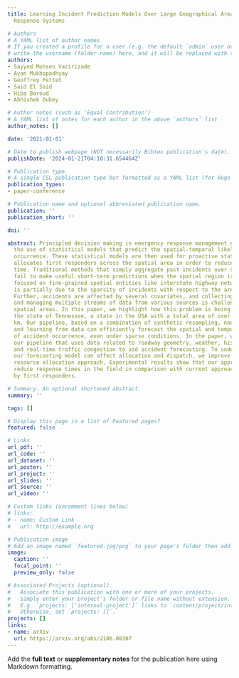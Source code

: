 ```yaml
---
title: Learning Incident Prediction Models Over Large Geographical Areas for Emergency
  Response Systems

# Authors
# A YAML list of author names
# If you created a profile for a user (e.g. the default `admin` user at `content/authors/admin/`), 
# write the username (folder name) here, and it will be replaced with their full name and linked to their profile.
authors:
- Sayyed Mohsen Vazirizade
- Ayan Mukhopadhyay
- Geoffrey Pettet
- Said El Said
- Hiba Baroud
- Abhishek Dubey

# Author notes (such as 'Equal Contribution')
# A YAML list of notes for each author in the above `authors` list
author_notes: []

date: '2021-01-01'

# Date to publish webpage (NOT necessarily Bibtex publication's date).
publishDate: '2024-01-21T04:10:31.654464Z'

# Publication type.
# A single CSL publication type but formatted as a YAML list (for Hugo requirements).
publication_types:
- paper-conference

# Publication name and optional abbreviated publication name.
publication: ''
publication_short: ''

doi: ''

abstract: Principled decision making in emergency response management necessitates
  the use of statistical models that predict the spatial-temporal likelihood of incident
  occurrence. These statistical models are then used for proactive stationing which
  allocates first responders across the spatial area in order to reduce overall response
  time. Traditional methods that simply aggregate past incidents over space and time
  fail to make useful short-term predictions when the spatial region is large and
  focused on fine-grained spatial entities like interstate highway networks. This
  is partially due to the sparsity of incidents with respect to the area in consideration.
  Further, accidents are affected by several covariates, and collecting, cleaning,
  and managing multiple streams of data from various sources is challenging for large
  spatial areas. In this paper, we highlight how this problem is being solved for
  the state of Tennessee, a state in the USA with a total area of over 100,000 sq.
  km. Our pipeline, based on a combination of synthetic resampling, non-spatial clustering,
  and learning from data can efficiently forecast the spatial and temporal dynamics
  of accident occurrence, even under sparse conditions. In the paper, we describe
  our pipeline that uses data related to roadway geometry, weather, historical accidents,
  and real-time traffic congestion to aid accident forecasting. To understand how
  our forecasting model can affect allocation and dispatch, we improve upon a classical
  resource allocation approach. Experimental results show that our approach can significantly
  reduce response times in the field in comparison with current approaches followed
  by first responders.

# Summary. An optional shortened abstract.
summary: ''

tags: []

# Display this page in a list of Featured pages?
featured: false

# Links
url_pdf: ''
url_code: ''
url_dataset: ''
url_poster: ''
url_project: ''
url_slides: ''
url_source: ''
url_video: ''

# Custom links (uncomment lines below)
# links:
# - name: Custom Link
#   url: http://example.org

# Publication image
# Add an image named `featured.jpg/png` to your page's folder then add a caption below.
image:
  caption: ''
  focal_point: ''
  preview_only: false

# Associated Projects (optional).
#   Associate this publication with one or more of your projects.
#   Simply enter your project's folder or file name without extension.
#   E.g. `projects: ['internal-project']` links to `content/project/internal-project/index.md`.
#   Otherwise, set `projects: []`.
projects: []
links:
- name: arXiv
  url: https://arxiv.org/abs/2106.08307
---
```


Add the **full text** or **supplementary notes** for the publication here using Markdown formatting.
